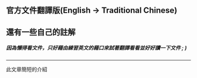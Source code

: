 ## 官方文件翻譯版(English -> Traditional Chinese)
## 還有一些自己的註解
##### 因為懶得看文件，只好藉由練習英文的藉口來試著翻譯看看並好好讀一下文件 ; )
***
此文章簡短的介紹

<!--stackedit_data:
eyJoaXN0b3J5IjpbMjEyMDQ3MjQxMF19
-->